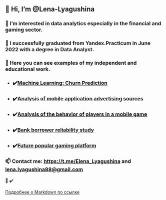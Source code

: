 ##  👋 Hi, I’m @Lena-Lyagushina
### 👀 I’m interested in data analytics especially in the financial and gaming sector.
###  🌱 I successfully graduated from Yandex.Practicum in June 2022 with a degree in Data Analyst.
###  💞️ Here you can see examples of my independent and educational work.
* ### :heavy_check_mark:[Machine Learning: Churn Prediction]( https://github.com/Lena-Lyagushina/PORTFOLIO-DATA-ANALYSIS/tree/main/Machine%20Learning:%20Churn%20Prediction)
* ### :heavy_check_mark:[Analysis of mobile application advertising sources](https://github.com/Lena-Lyagushina/PORTFOLIO-DATA-ANALYSIS/tree/main/analysis%20of%20business%20and%20product%20indicators)
* ### :heavy_check_mark:[Analysis of the behavior of players in a mobile game](https://github.com/Lena-Lyagushina/PORTFOLIO-DATA-ANALYSIS/tree/main/analysis%20of%20the%20behavior%20of%20players%20in%20a%20mobile%20game)
* ### :heavy_check_mark:[Bank borrower reliability study](https://github.com/Lena-Lyagushina/PORTFOLIO-DATA-ANALYSIS/tree/main/bank%20borrower%20reliability%20study)
* ### :heavy_check_mark:[Future popular gaming platform](https://github.com/Lena-Lyagushina/PORTFOLIO-DATA-ANALYSIS/tree/main/future%20popular%20gaming%20platform)

###  📫 Сontact me: https://t.me/Elena_Lyagushina and lena.lyagushina88@gmail.com




:star2:
:heavy_check_mark:

[Подробнее о Markdown по ссылке](https://daringfireball.net/projects/markdown/)
